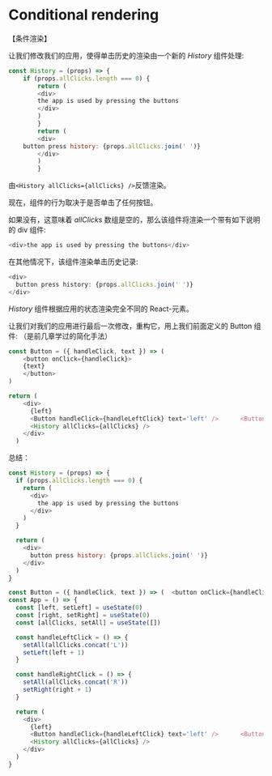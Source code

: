 # Conditional rendering

【条件渲染】

让我们修改我们的应用，使得单击历史的渲染由一个新的 _History_ 组件处理:

```js
const History = (props) => {  
	if (props.allClicks.length === 0) {    
		return (      
		<div>
		the app is used by pressing the buttons     
		</div>    
		)  
		}  
		return (    
		<div>
	button press history: {props.allClicks.join(' ')}    
		</div>  
		)
		}
```

由`<History allClicks={allClicks} />`反馈渲染。

现在，组件的行为取决于是否单击了任何按钮。

如果没有，这意味着 _allClicks_ 数组是空的，那么该组件将渲染一个带有如下说明的 div 组件:

```js
<div>the app is used by pressing the buttons</div>
```

在其他情况下，该组件渲染单击历史记录:

```js
<div>
  button press history: {props.allClicks.join(' ')}
</div>
```

_History_ 组件根据应用的状态渲染完全不同的 React-元素。

让我们对我们的应用进行最后一次修改，重构它，用上我们前面定义的 Button 组件:
（是前几章学过的简化手法）
```js
const Button = ({ handleClick, text }) => (  
	<button onClick={handleClick}>    
	{text}  
	</button>
)
```

```js
return (
    <div>
      {left}
      <Button handleClick={handleLeftClick} text='left' />      <Button handleClick={handleRightClick} text='right' />      {right}
      <History allClicks={allClicks} />
    </div>
  )
```
总结：
```js
const History = (props) => {
  if (props.allClicks.length === 0) {
    return (
      <div>
        the app is used by pressing the buttons
      </div>
    )
  }

  return (
    <div>
      button press history: {props.allClicks.join(' ')}
    </div>
  )
}

const Button = ({ handleClick, text }) => (  <button onClick={handleClick}>    {text}  </button>)
const App = () => {
  const [left, setLeft] = useState(0)
  const [right, setRight] = useState(0)
  const [allClicks, setAll] = useState([])

  const handleLeftClick = () => {
    setAll(allClicks.concat('L'))
    setLeft(left + 1)
  }

  const handleRightClick = () => {
    setAll(allClicks.concat('R'))
    setRight(right + 1)
  }

  return (
    <div>
      {left}
      <Button handleClick={handleLeftClick} text='left' />      <Button handleClick={handleRightClick} text='right' />      {right}
      <History allClicks={allClicks} />
    </div>
  )
}
```